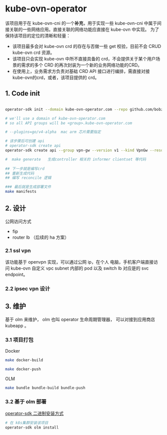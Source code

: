 # kube-ovn-operator

该项目用于在 kube-ovn-cni 的一个**补充**，用于实现一些 kube-ovn-cni 中属于间接关联的一些网络应用。直接关联的网络功能应直接在 kube-ovn 中实现。
为了保持该项目的定位的清晰和轻量：

- 该项目最多会对 kube-ovn crd 的存在与否做一些 get 校验，目前不会 CRUD kube-ovn crd 资源。
- 该项目只会实现 kube-ovn 中所不直接具备的 crd，不会提供关于某个用户场景的需求的多个 CRD 的再次封装为一个新的业务网络功能的CRD。
- 在使用上，业务需求方负责对基础 CRD API 接口进行编排，需直接对接 kube-ovn的crd，或者，该项目提供的 crd。

## 1. Code init

``` bash

operator-sdk init --domain kube-ovn-operator.com --repo github.com/bobz965/kube-ovn-operator --plugins=go/v4-alpha

# we'll use a domain of kube-ovn-operator.com
# so all API groups will be <group>.kube-ovn-operator.com

# --plugins=go/v4-alpha  mac arm 芯片需要指定

# 该步骤后可创建 api
# operator-sdk create api
operator-sdk create api --group vpn-gw --version v1 --kind VpnGw --resource --controller

#  make generate   生成controller 相关的 informer clientset 等代码
 
## 下一步就是编写crd
## 重新生成代码
## 编写 reconcile 逻辑

### 最后就是生成部署文件
make manifests

```

## 2. 设计

公网访问方式

- fip
- router lb （后续的 ha 方案）

### 2.1 ssl vpn

该功能基于 openvpn 实现，可以通过公网 ip，在个人 电脑，手机客户端直接访问 kube-ovn 自定义 vpc subnet 内部的 pod 以及 switch lb 对应是的 svc endpoint。

### 2.2 ipsec vpn 设计

## 3. 维护

基于 olm 来维护， olm 也叫 operator 生命周期管理器， 可以对接到应用商店 kubeapp 。

### 3.1 项目打包

Docker

``` bash
make docker-build 

make docker-push
```

OLM

``` bash
make bundle bundle-build bundle-push

```





### 3.2 基于 olm 部署

[operator-sdk 二进制安装方式](https://sdk.operatorframework.io/docs/installation/)

```bash
# 在 k8s集群安装该项目
operator-sdk olm install
```
